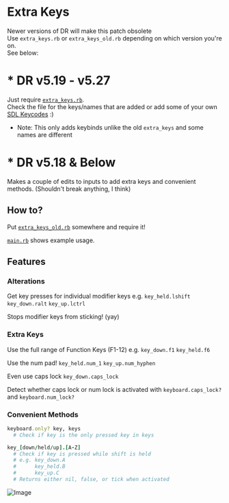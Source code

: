 # Extra Keys
Newer versions of DR will make this patch obsolete  
Use `extra_keys.rb` or `extra_keys_old.rb` depending on which version you're on.  
See below:

# * DR v5.19 - v5.27
Just require [`extra_keys.rb`](extra_keys.rb).  
Check the file for the keys/names that are added or add some of your own [SDL Keycodes](https://wiki.libsdl.org/SDL2/SDLKeycodeLookup) :)  
- Note: This only adds keybinds unlike the old `extra_keys` and some names are different

# * DR v5.18 & Below
Makes a couple of edits to inputs to add extra keys and convenient methods.
  (Shouldn't break anything, I think)

## How to?
Put [`extra_keys_old.rb`](extra_keys_old.rb) somewhere and require it!

[`main.rb`](main.rb) shows example usage.

## Features
### Alterations
Get key presses for individual modifier keys e.g. `key_held.lshift` `key_down.ralt` `key_up.lctrl`

Stops modifier keys from sticking! (yay)

### Extra Keys
Use the full range of Function Keys (F1-12) e.g. `key_down.f1` `key_held.f6`

Use the num pad! `key_held.num_1` `key_up.num_hyphen`

Even use caps lock `key_down.caps_lock`

Detect whether caps lock or num lock is activated with `keyboard.caps_lock?` and `keyboard.num_lock?`

### Convenient Methods
```ruby
keyboard.only? key, keys
  # Check if key is the only pressed key in keys

key_[down/held/up].[A-Z]
  # Check if key is pressed while shift is held
  # e.g. key_down.A
  #      key_held.B
  #      key_up.C
  # Returns either nil, false, or tick when activated
```
![Image](shot-2020-10-24_07-53-23.jpg)
